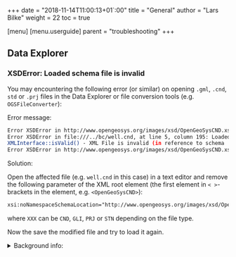 +++
date = "2018-11-14T11:00:13+01`:00"
title = "General"
author = "Lars Bilke"
weight = 22
toc = true

[menu]
  [menu.userguide]
    parent = "troubleshooting"
+++

## Data Explorer

### XSDError: Loaded schema file is invalid

You may encountering the following error (or similar) on opening `.gml`, `.cnd`, `std` or `.prj` files in the Data Explorer or file conversion tools (e.g. `OGSFileConverter`):

<i class="far fa-exclamation-triangle"></i> Error message:

```bash
Error XSDError in http://www.opengeosys.org/images/xsd/OpenGeoSysCND.xsd, at line 1, column 1: Start tag expected.
Error XSDError in file:///../bc/well.cnd, at line 5, column 195: Loaded schema file is invalid.
XMLInterface::isValid() - XML File is invalid (in reference to schema ./OpenGeoSysCND.xsd).
Error XSDError in http://www.opengeosys.org/images/xsd/OpenGeoSysCND.xsd, at line 1, column 1: Start tag expected.
```

<i class="far fa-arrow-right"></i> Solution:

Open the affected file (e.g. `well.cnd` in this case) in a text editor and remove the following parameter of the XML root element (the first element in `< >`-brackets in the element, e.g. `<OpenGeoSysCND>`):

```xml
xsi:noNamespaceSchemaLocation="http://www.opengeosys.org/images/xsd/OpenGeoSysXXX.xsd"
```

where `XXX` can be `CND`, `GLI`, `PRJ` or `STN` depending on the file type.

Now the save the modified file and try to load it again.

<details>
    <summary>Background info:</summary>
    The XSD files may be downloaded from a web location. We changed the protocol of our web site to `https://` but due to some weird behaviour of the Qt XML validation code it tries to download the file (even if it is available locally) and does not respect the URL redirection to `https://` of the web server. Simply removing the part solves the problem. The XML is still validated! Newer OGS versions do not write that parameter into files anymore, see https://github.com/ufz/ogs/pull/2198.
</details>

